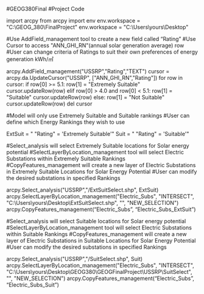 #GEOG380Final
#Project Code

import arcpy
from arcpy import env
env.workspace = "C:\GEOG_380\FinalProject"
env.workspace = "C:\Users\yours\Desktop"
 
#Use AddField_management tool to create a new field called “Rating”
#Use Cursor to access "ANN_GHI_RN"(annual solar generation average) row
#User can change criteria of Ratings to suit their own preferences of energy generation kWh/㎡
 
arcpy.AddField_management("USSRP","Rating","TEXT")
cursor = arcpy.da.UpdateCursor("USSRP", ["ANN_GHI_RN","Rating"])
for row in cursor:
     if row[0] >= 5.1:
         row[1] = "Extremely Suitable"
         cursor.updateRow(row)
     elif row[0] > 4.0 and row[0] < 5.1:
         row[1] = "Suitable"
         cursor.updateRow(row)
     else:
         row[1] = "Not Suitable"
         cursor.updateRow(row)
 del cursor
 
#Model will only use Extremely Suitable and Suitable rankings 
#User can define which Energy Rankings they wish to use
 
ExtSuit = " \"Rating\" = 'Extremely Suitable'"
Suit = " \"Rating\" = 'Suitable'"
 
#Select_analysis will select Extremely Suitable locations for Solar energy potential
#SelectLayerByLocation_management tool will select Electric Substations within Extremely Suitable Rankings
#CopyFeatures_management will create a new layer of Electric Substations in Extremely Suitable Locations for Solar Energy Potential
#User can modify the desired substations in specified Rankings
 
arcpy.Select_analysis("USSRP","/ExtSuitSelect.shp", ExtSuit)
arcpy.SelectLayerByLocation_management("Electric_Subs", "INTERSECT", "C:\Users\yours\Desktop\ExtSuitSelect.shp", "", "NEW_SELECTION")
arcpy.CopyFeatures_management(“Electric_Subs”, “Electric_Subs_ExtSuit”)
 
 
 
#Select_analysis will select Suitable locations for Solar energy potential
#SelectLayerByLocation_management tool will select Electric Substations within Suitable Rankings
#CopyFeatures_management will create a new layer of Electric Substations in Suitable Locations for Solar Energy Potential
#User can modify the desired substations in specified Rankings
 
arcpy.Select_analysis("USSRP","/SuitSelect.shp", Suit)
arcpy.SelectLayerByLocation_management("Electric_Subs", "INTERSECT", "C:\Users\yours\Desktop\GEOG380\GEOGFinalProject\USSRP\SuitSelect", "", "NEW_SELECTION")
arcpy.CopyFeatures_management(“Electric_Subs”, “Electric_Subs_Suit”)
 
